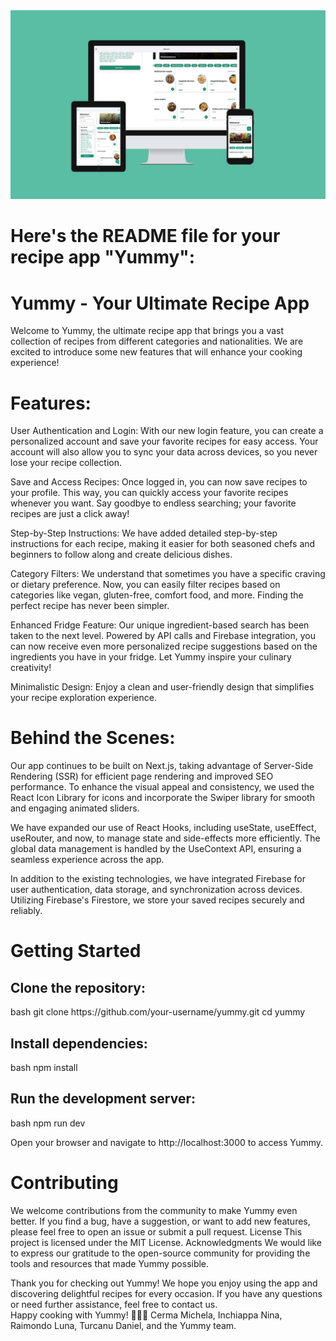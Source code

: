 
<img src="./README/photo_2023-08-02_12-25-51 (2).jpg">

<html>
<body>
<h1>Here's the README file for your recipe app "Yummy":</h1>

<h1>Yummy - Your Ultimate Recipe App</h1>

<p>Welcome to Yummy, the ultimate recipe app that brings you a vast collection of recipes from different categories and nationalities. We are excited to introduce some new features that will enhance your cooking experience!</p>

<h1>Features:</h1>
<p>
User Authentication and Login: With our new login feature, you can create a personalized account and save your favorite recipes for easy access. Your account will also allow you to sync your data across devices, so you never lose your recipe collection.

Save and Access Recipes: Once logged in, you can now save recipes to your profile. This way, you can quickly access your favorite recipes whenever you want. Say goodbye to endless searching; your favorite recipes are just a click away!

Step-by-Step Instructions: We have added detailed step-by-step instructions for each recipe, making it easier for both seasoned chefs and beginners to follow along and create delicious dishes.

Category Filters: We understand that sometimes you have a specific craving or dietary preference. Now, you can easily filter recipes based on categories like vegan, gluten-free, comfort food, and more. Finding the perfect recipe has never been simpler.

Enhanced Fridge Feature: Our unique ingredient-based search has been taken to the next level. Powered by API calls and Firebase integration, you can now receive even more personalized recipe suggestions based on the ingredients you have in your fridge. Let Yummy inspire your culinary creativity!

 Minimalistic Design: Enjoy a clean and user-friendly design that simplifies your recipe exploration experience. </p>

<h1>Behind the Scenes:</h1>
<p>
Our app continues to be built on Next.js, taking advantage of Server-Side Rendering (SSR) for efficient page rendering and improved SEO performance. To enhance the visual appeal and consistency, we used the React Icon Library for icons and incorporate the Swiper library for smooth and engaging animated sliders.

We have expanded our use of React Hooks, including useState, useEffect, useRouter, and now, to manage state and side-effects more efficiently. The global data management is handled by the UseContext API, ensuring a seamless experience across the app.

In addition to the existing technologies, we have integrated Firebase for user authentication, data storage, and synchronization across devices. Utilizing Firebase's Firestore, we store your saved recipes securely and reliably.</p>

<h1>Getting Started	</h1>				 						

<h2>Clone the repository:</h2>
<p>
bash
git clone https://github.com/your-username/yummy.git
cd yummy </p>

<h2>Install dependencies:</h2>
<p>
bash
npm install </p>

<h2>Run the development server:</h2>
<p>
bash
npm run dev </p>
<p>
Open your browser and navigate to http://localhost:3000 to access Yummy.</p>

<h1>Contributing</h1>

<p>We welcome contributions from the community to make Yummy even better. If you find a bug, have a suggestion, or want to add new features, please feel free to open an issue or submit a pull request.			
License			
This project is licensed under the MIT License.
Acknowledgments						
We would like to express our gratitude to the open-source community for providing the tools and resources that made Yummy possible.
						
Thank you for checking out Yummy! We hope you enjoy using the app and discovering delightful recipes for every occasion. If you have any questions or need further assistance, feel free to contact us.		
Happy cooking with Yummy! 🍳🍔🍰
Cerma Michela, Inchiappa Nina, Raimondo Luna, Turcanu Daniel, and the Yummy team.</p>
</body>
</html>
